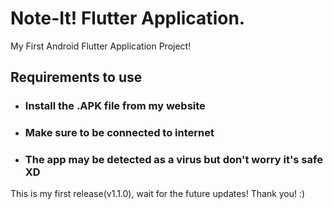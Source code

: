 # Note-It! Flutter Application.
My First Android Flutter Application Project!

## Requirements to use
- ### Install the .APK file from my website
- ### Make sure to be connected to internet
- ### The app may be detected as a virus but don't worry it's safe XD

This is my first release(v1.1.0), wait for the future updates!
Thank you! :)
